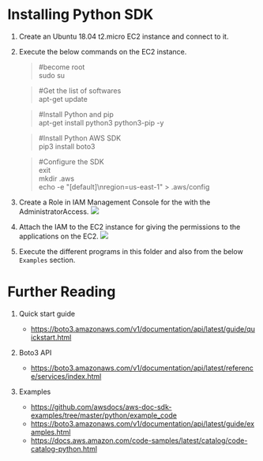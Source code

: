 # Installing Python SDK

1. Create an Ubuntu 18.04 t2.micro EC2 instance and connect to it.

1. Execute the below commands on the EC2 instance.
    >#become root\
    >sudo su

    >#Get the list of softwares\
    >apt-get update

    >#Install Python and pip\
    >apt-get install python3 python3-pip -y

    >#Install Python AWS SDK\
    >pip3 install boto3

    >#Configure the SDK\
    >exit\
    >mkdir .aws\
    >echo -e "[default]\nregion=us-east-1" > .aws/config

1. Create a Role in IAM Management Console for the with the AdministratorAccess.
![](images/2020-10-31-20-33-53.png)

1. Attach the IAM to the EC2 instance for giving the permissions to the applications on the EC2.
![](images/2020-10-31-20-37-21.png)

1. Execute the different programs in this folder and also from the below `Examples` section.

# Further Reading

1. Quick start guide
    - https://boto3.amazonaws.com/v1/documentation/api/latest/guide/quickstart.html

1. Boto3 API
    - https://boto3.amazonaws.com/v1/documentation/api/latest/reference/services/index.html

1. Examples
    - https://github.com/awsdocs/aws-doc-sdk-examples/tree/master/python/example_code
    - https://boto3.amazonaws.com/v1/documentation/api/latest/guide/examples.html
    - https://docs.aws.amazon.com/code-samples/latest/catalog/code-catalog-python.html